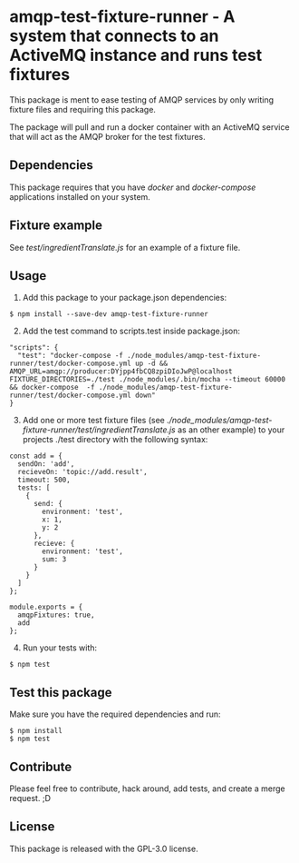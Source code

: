 # amqp-test-fixture-runner - A system that connects to an ActiveMQ instance and runs test fixtures

This package is ment to ease testing of AMQP services by only writing fixture files and requiring this package.

The package will pull and run a docker container with an ActiveMQ service that will act as the AMQP broker for the test fixtures.

## Dependencies

This package requires that you have *docker* and *docker-compose* applications installed on your system.

## Fixture example

See *test/ingredientTranslate.js* for an example of a fixture file.

## Usage

  1. Add this package to your package.json dependencies:

    $ npm install --save-dev amqp-test-fixture-runner

  2. Add the test command to scripts.test inside package.json:

    "scripts": {
      "test": "docker-compose -f ./node_modules/amqp-test-fixture-runner/test/docker-compose.yml up -d && AMQP_URL=amqp://producer:DYjpp4fbCQ8zpiDIoJwP@localhost FIXTURE_DIRECTORIES=./test ./node_modules/.bin/mocha --timeout 60000 && docker-compose  -f ./node_modules/amqp-test-fixture-runner/test/docker-compose.yml down"
    }

  3. Add one or more test fixture files (see *./node_modules/amqp-test-fixture-runner/test/ingredientTranslate.js* as an other example) to your projects ./test directory with the following syntax:

    const add = {
      sendOn: 'add',
      recieveOn: 'topic://add.result',
      timeout: 500,
      tests: [
        {
          send: {
            environment: 'test',
            x: 1,
            y: 2
          },
          recieve: {
            environment: 'test',
            sum: 3
          }
        }
      ]
    };

    module.exports = {
      amqpFixtures: true,
      add
    };


  4. Run your tests with:

    $ npm test

## Test this package

Make sure you have the required dependencies and run:

    $ npm install
    $ npm test

## Contribute

Please feel free to contribute, hack around, add tests, and create a merge request. ;D

## License

This package is released with the GPL-3.0 license.
